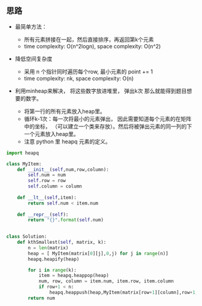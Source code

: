 ## 思路

- 最简单方法：
    - 所有元素拼接在一起，然后直接排序，再返回第k个元素
    - time complexity: O(n^2logn), space complexity: O(n^2)


- 降低空间复杂度
    - 采用 n 个指针同时遍历每个row, 最小元素的 point += 1
    - time complexity: nk, space complexity: O(n)

- 利用minheap来解决， 将这些数字放进堆里， 弹出k次 那么就能得到题目想要的数字。

    - 将第一行的所有元素放入heap里。
    - 循环k-1次：每一次将最小的元素弹出， 因此需要知道每个元素的在矩阵中的坐标， （可以建立一个类来存放）。然后将被弹出元素的同一列的下一个元素放入heap里。
    - 注意 python 里 heapq 元素的定义。

```Python
import heapq

class MyItem:
    def __init__(self,num,row,column):
        self.num = num
        self.row = row
        self.column = column
    
    def __lt__(self,item):
        return self.num < item.num
    
    def __repr__(self):
        return "{}".format(self.num)
        

class Solution:
    def kthSmallest(self, matrix, k):
        n = len(matrix)
        heap = [ MyItem(matrix[0][j],0,j) for j in range(n)]
        heapq.heapify(heap)

        for i in range(k):
            item = heapq.heappop(heap)
            num, row, column = item.num, item.row, item.column
            if row+1 < n:
                heapq.heappush(heap,MyItem(matrix[row+1][column],row+1,column))
        return num 
```